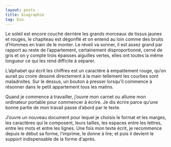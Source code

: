 ```yaml
---
layout: posts
title: biographie
tag: bio
---
```


Le soleil est encore couché derrière les grands morceaux de tissus jaunes et rouges, le chapiteau est dégonflé et on entend au loin comme des bruits d’Hommes en train de le monter. Le réveil va sonner, il est assez grand par rapport au reste de l’appartement, certainement disproportionné, cerné de gris et on y compte trois épaisses aiguilles vertes, elles ont toutes la même longueur ce qui les rend difficile à séparer.

L’alphabet qui écrit les chiffres est un caractère à empattement rouge, qu’on aurait pu croire dessiné directement à la main tellement les courbes sont maladroites. Sur le dessus, un bouton à presser lorsqu’il commence à résonner dans le petit appartement tous les matins.

Quand je commence à travailler, j’ouvre mon carnet ou allume mon ordinateur portable pour commencer à écrire. Je dis écrire parce qu’une bonne partie de mon travail passe d’abord par le texte.

J’ouvre un nouveau document pour lequel je choisis le format et les marges, les caractères qui le composent, leurs tailles, les espaces entre les lettres, entre les mots et entre les lignes. Une fois mon texte écrit, je recommence depuis le début sa forme, l’imprime, le donne à lire; et puis il devient le support indispensable de la forme d'après.

<!--
Ensuite, je travaille avec des couleurs, souvent ce sont des gouaches que j’achète en petit tubes pour pouvoir les transporter jusqu’à l’école, sinon, ce sont des stylos de couleur qui me permettent d’organiser les choses que j’écris. J’organise mon matériel dans des trousses qui s’ouvrent par le haut, ce qui est pratique pour visualiser les couleurs à ma disposition et trouver ce qu’il me faut.

Lorsque quelque chose me plaît, j’attrape mon appareil photo et j’essaye de mettre l’objet concerné au centre du viseur, là où le point orangé clignote, le reste vient se mettre autour tout seul.
Et à chaque retour de vacances je prépare un rythme d’image que j’essaye de faire défiler devant les yeux
pour mieux raconter les histoires à la fin. -->

<p> </p>
